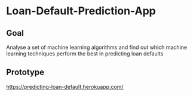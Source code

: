 # Loan-Default-Prediction-App

## Goal

Analyse a set of machine learning algorithms and find out which machine learning techniques perform the best in predicting loan defaults

## Prototype

https://predicting-loan-default.herokuapp.com/
